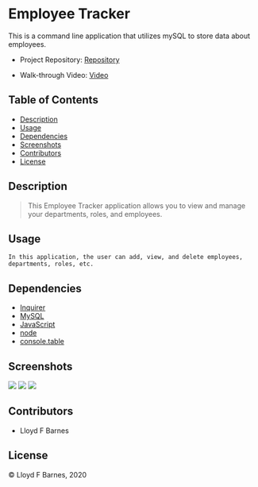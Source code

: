 # Employee Tracker

This is a command line application that utilizes mySQL to store data about employees.

- Project Repository: [Repository](https://github.com/lbarnes86/Employee_Tracker)

- Walk-through Video: [Video](https://youtu.be/nX3Qhig55bY)


## Table of Contents

- [Description](#description)
- [Usage](#usage)
- [Dependencies](#dependencies)
- [Screenshots](#screenshots)
- [Contributors](#contributors)
- [License](#license)

## Description
>This Employee Tracker application allows you to view and manage your departments, roles, and employees.


## Usage

```
In this application, the user can add, view, and delete employees, departments, roles, etc.

```

## Dependencies
- [Inquirer](https://www.npmjs.com/package/inquirer/v/0.2.3)
- [MySQL](https://www.npmjs.com/package/mysql)
- [JavaScript](https://www.javascript.com/) 
- [node](https://nodejs.org/en/)
- [console.table](https://www.npmjs.com/package/console.table)

## Screenshots

<img src="https://user-images.githubusercontent.com/70309736/101267178-ab267100-371b-11eb-8502-18e77b77b050.png">

<img src="https://user-images.githubusercontent.com/70309736/101267180-acf03480-371b-11eb-91be-446a6cdf8871.png">

<img src="https://user-images.githubusercontent.com/70309736/101267182-b37eac00-371b-11eb-9677-821b19341fa4.png">

## Contributors

- Lloyd F Barnes 

## License
© Lloyd F Barnes, 2020
